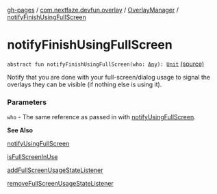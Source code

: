 [gh-pages](../../index.md) / [com.nextfaze.devfun.overlay](../index.md) / [OverlayManager](index.md) / [notifyFinishUsingFullScreen](./notify-finish-using-full-screen.md)

# notifyFinishUsingFullScreen

`abstract fun notifyFinishUsingFullScreen(who: `[`Any`](https://kotlinlang.org/api/latest/jvm/stdlib/kotlin/-any/index.html)`): `[`Unit`](https://kotlinlang.org/api/latest/jvm/stdlib/kotlin/-unit/index.html) [(source)](https://github.com/NextFaze/dev-fun/tree/master/devfun/src/main/java/com/nextfaze/devfun/overlay/Overlays.kt#L155)

Notify that you are done with your full-screen/dialog usage to signal the overlays they can be visible (if nothing else is using it).

### Parameters

`who` - The same reference as passed in with [notifyUsingFullScreen](notify-using-full-screen.md).

**See Also**

[notifyUsingFullScreen](notify-using-full-screen.md)

[isFullScreenInUse](is-full-screen-in-use.md)

[addFullScreenUsageStateListener](add-full-screen-usage-state-listener.md)

[removeFullScreenUsageStateListener](remove-full-screen-usage-state-listener.md)

